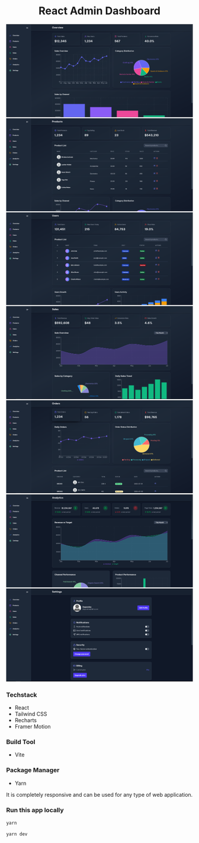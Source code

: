 <h1 align="center">React Admin Dashboard</h1>

![Demo App](/public/overview.png)
![Demo App](/public/products.png)
![Demo App](/public/users.png)
![Demo App](/public/sales.png)
![Demo App](/public/orders.png)
![Demo App](/public/analytics.png)
![Demo App](/public/settings.png)

### Techstack

- React
- Tailwind CSS
- Recharts
- Framer Motion

### Build Tool

- Vite

### Package Manager

- Yarn

It is completely responsive and can be used for any type of web application.

### Run this app locally

```shell
yarn
```

```shell
yarn dev
```
